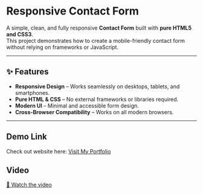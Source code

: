 # Responsive Contact Form

A simple, clean, and fully responsive **Contact Form** built with **pure HTML5 and CSS3**.  
This project demonstrates how to create a mobile-friendly contact form without relying on frameworks or JavaScript.

---

## ✨ Features

- **Responsive Design** – Works seamlessly on desktops, tablets, and smartphones.
- **Pure HTML & CSS** – No external frameworks or libraries required.
- **Modern UI** – Minimal and accessible form design.
- **Cross-Browser Compatibility** – Works on all modern browsers.

---

## Demo Link
Check out website here: [Visit My Portfolio](https://contact-form-vishw.netlify.app/)

## Video

[🎥 Watch the video]()

